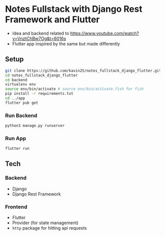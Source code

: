 # Notes Fullstack with Django Rest Framework and Flutter
- Idea and backend related to https://www.youtube.com/watch?v=VnztChBw7Og&t=6016s
- Flutter app inspired by the same but made differently

## Setup
```sh
git clone https://github.com/kavin25/notes_fullstack_django_flutter.git
cd notes_fullstack_django_flutter
cd backend
virtualenv env
source env/bin/activate # source env/bin/activate.fish for fish
pip install -r requirements.txt
cd ../app
flutter pub get
```

### Run Backend
```sh
python3 manage.py runserver
```

### Run App
```sh
flutter run
```

## Tech
### Backend
- Django
- Django Rest Framework

### Frontend
- Flutter
- Provider (for state management)
- `http` package for hitting api requests
